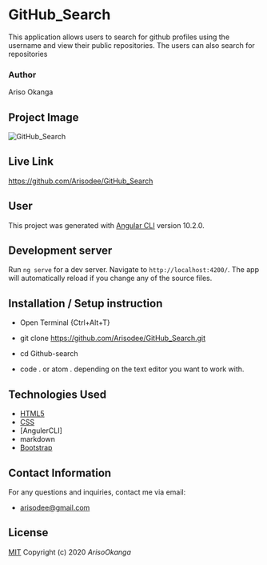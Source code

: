 # GitHub_Search
This application allows users to search for github profiles using the username and view their public repositories. The users can also search for repositories

### Author
Ariso Okanga

## Project Image
![GitHub_Search](../assets/images/landingpage.png)


## Live Link 
https://github.com/Arisodee/GitHub_Search

## User
This project was generated with [Angular CLI](https://github.com/angular/angular-cli) version 10.2.0.

## Development server

Run `ng serve` for a dev server. Navigate to `http://localhost:4200/`. The app will automatically reload if you change any of the source files.


## Installation / Setup instruction
* Open Terminal {Ctrl+Alt+T}

* git clone https://github.com/Arisodee/GitHub_Search.git

* cd Github-search

* code . or atom . depending on the text editor you want to work with.

## Technologies Used

* [HTML5](https://github.com/topics/html5)
* [CSS](https://github.com/topics/css3)
* [AngulerCLI]
* markdown
* [Bootstrap](https://github.com/topics/bootstrap)


## Contact Information 

For any questions and inquiries, contact me via email:
* arisodee@gmail.com

## License
[MIT](https://choosealicense.com/licenses/mit/)
Copyright (c) 2020 *ArisoOkanga*